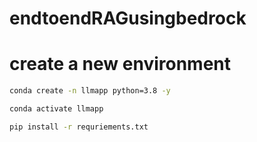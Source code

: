 # endtoendRAGusingbedrock

# create a new environment

```bash
conda create -n llmapp python=3.8 -y
```

```bash
conda activate llmapp
```

```bash
pip install -r requriements.txt
```
